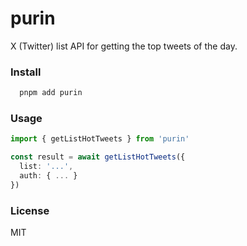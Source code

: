 # purin

X (Twitter) list API for getting the top tweets of the day.

### Install

```bash
  pnpm add purin
```

### Usage

```ts
import { getListHotTweets } from 'purin'

const result = await getListHotTweets({
  list: '...',
  auth: { ... }
})
```

### License

MIT
